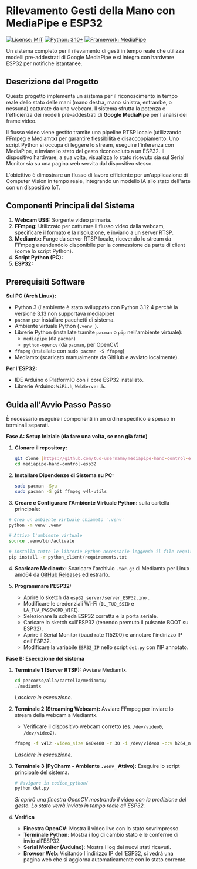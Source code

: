 # Rilevamento Gesti della Mano con MediaPipe e ESP32

[![License: MIT](https://img.shields.io/badge/License-MIT-yellow.svg)](https://opensource.org/licenses/MIT)
[![Python: 3.10+](https://img.shields.io/badge/Python-3.10+-blue.svg)](https://www.python.org/downloads/)
[![Framework: MediaPipe](https://img.shields.io/badge/Framework-MediaPipe-green.svg)](https://mediapipe.dev/)

Un sistema completo per il rilevamento di gesti in tempo reale che utilizza modelli pre-addestrati di Google MediaPipe e si integra con hardware ESP32 per notifiche istantanee.

## Descrizione del Progetto

Questo progetto implementa un sistema per il riconoscimento in tempo reale dello stato delle mani (mano destra, mano sinistra, entrambe, o nessuna) catturate da una webcam. Il sistema sfrutta la potenza e l'efficienza dei modelli pre-addestrati di **Google MediaPipe** per l'analisi dei frame video.

Il flusso video viene gestito tramite una pipeline RTSP locale (utilizzando FFmpeg e Mediamtx) per garantire flessibilità e disaccoppiamento. Uno script Python si occupa di leggere lo stream, eseguire l'inferenza con MediaPipe, e inviare lo stato del gesto riconosciuto a un ESP32. Il dispositivo hardware, a sua volta, visualizza lo stato ricevuto sia sul Serial Monitor sia su una pagina web servita dal dispositivo stesso.

L'obiettivo è dimostrare un flusso di lavoro efficiente per un'applicazione di Computer Vision in tempo reale, integrando un modello IA allo stato dell'arte con un dispositivo IoT.

## Componenti Principali del Sistema

1.  **Webcam USB:** Sorgente video primaria.
2.  **FFmpeg:** Utilizzato per catturare il flusso video dalla webcam, specificare il formato e la risoluzione, e inviarlo a un server RTSP.
3.  **Mediamtx:** Funge da server RTSP locale, ricevendo lo stream da FFmpeg e rendendolo disponibile per la connessione da parte di client (come lo script Python).
4.  **Script Python (PC):**
6.  **ESP32:**

## Prerequisiti Software

**Sul PC (Arch Linux):**
* Python 3 (l'ambiente è stato sviluppato con Python 3.12.4 perchè la versione 3.13 non supportava mediapipe)
* `pacman` per installare pacchetti di sistema.
* Ambiente virtuale Python (`.venv_`).
* Librerie Python (installate tramite `pacman` o `pip` nell'ambiente virtuale):
    * `mediapipe` (da `pacman`)
    * `python-opencv` (da `pacman`, per OpenCV)
* `ffmpeg` (installato con `sudo pacman -S ffmpeg`)
* Mediamtx (scaricato manualmente da GitHub e avviato localmente).

**Per l'ESP32:**
* IDE Arduino o PlatformIO con il core ESP32 installato.
* Librerie Arduino: `WiFi.h`, `WebServer.h`.

## Guida all'Avvio Passo Passo

È necessario eseguire i componenti in un ordine specifico e spesso in terminali separati.

**Fase A: Setup Iniziale (da fare una volta, se non già fatto)**

1.  **Clonare il repository:**
    ```bash
    git clone [https://github.com/tuo-username/mediapipe-hand-control-esp32.git](https://github.com/tuo-username/mediapipe-hand-control-esp32.git)
    cd mediapipe-hand-control-esp32
    ```
2.  **Installare Dipendenze di Sistema su PC:**
    ```bash
    sudo pacman -Syu
    sudo pacman -S git ffmpeg v4l-utils
    ```

3.  **Creare e Configurare l'Ambiente Virtuale Python:**
   sulla cartella principale:
   ```bash
    # Crea un ambiente virtuale chiamato '.venv'
    python -m venv .venv

    # Attiva l'ambiente virtuale
    source .venv/bin/activate

    # Installa tutte le librerie Python necessarie leggendo il file requirements.txt
    pip install -r python_client/requirements.txt
   ```

4.  **Scaricare Mediamtx:**
    Scaricare l'archivio `.tar.gz` di Mediamtx per Linux amd64 da [GitHub Releases](https://github.com/bluenviron/mediamtx/releases) ed estrarlo.

4.  **Programmare l'ESP32:**
    * Aprire lo sketch da `esp32_server/server_ESP32.ino` .
    * Modificare le credenziali Wi-Fi (`IL_TUO_SSID` e `LA_TUA_PASSWORD_WIFI`).
    * Selezionare la scheda ESP32 corretta e la porta seriale.
    * Caricare lo sketch sull'ESP32 (tenendo premuto il pulsante BOOT su ESP32).
    * Aprire il Serial Monitor (baud rate 115200) e annotare l'indirizzo IP dell'ESP32.
    * Modificare la variabile `ESP32_IP` nello script `det.py` con l'IP annotato.

**Fase B: Esecuzione del sistema**

1.  **Terminale 1 (Server RTSP):** Avviare Mediamtx.
    ```bash
    cd percorso/alla/cartella/mediamtx/
    ./mediamtx
    ```
    *Lasciare in esecuzione.*

2.  **Terminale 2 (Streaming Webcam):** Avviare FFmpeg per inviare lo stream della webcam a Mediamtx.
    * Verificare il dispositivo webcam corretto (es. `/dev/video0`, `/dev/video2`).
    ```bash
    ffmpeg -f v4l2 -video_size 640x480 -r 30 -i /dev/video0 -c:v h264_nvenc -b:v 2M -preset fast -pix_fmt yuv420p -zerolatency true -an -f rtsp -rtsp_transport udp rtsp://localhost:8554/webcam_stream
    ```
    *Lasciare in esecuzione.*

3.  **Terminale 3 (PyCharm - Ambiente `.venv_` Attivo):** Eseguire lo script principale del sistema.
    ```bash
    # Navigare in codice_python/
    python det.py
    ```
    *Si aprirà una finestra OpenCV mostrando il video con la predizione del gesto. Lo stato verrà inviato in tempo reale all'ESP32.*

4.  **Verifica**
    * **Finestra OpenCV**: Mostra il video live con lo stato sovrimpresso.
    * **Terminale Python**: Mostra i log di cambio stato e le conferme di invio all'ESP32.
    * **Serial Monitor (Arduino)**: Mostra i log dei nuovi stati ricevuti.
    * **Browser Web**: Visitando l'indirizzo IP dell'ESP32, si vedrà una pagina web che si aggiorna automaticamente con lo stato corrente.
